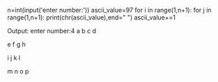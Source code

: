 n=int(input('enter number:'))
ascii_value=97
for i in range(1,n+1):
    for j in range(1,n+1):
        print(chr(ascii_value),end=" ")
        ascii_value+=1
     

Output:
enter number:4
a b c d 

e f g h 

i j k l 

m n o p 

>
